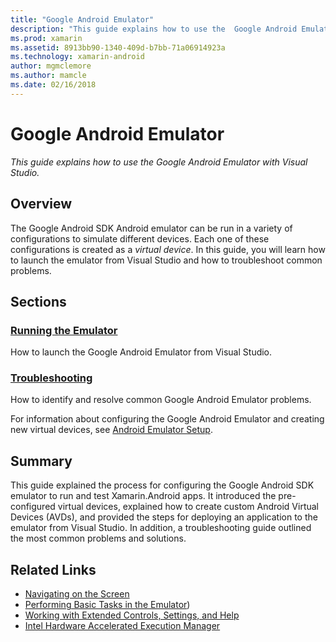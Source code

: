 ```yaml
---
title: "Google Android Emulator"
description: "This guide explains how to use the  Google Android Emulator with Visual Studio."
ms.prod: xamarin
ms.assetid: 8913bb90-1340-409d-b7bb-71a06914923a
ms.technology: xamarin-android
author: mgmclemore
ms.author: mamcle
ms.date: 02/16/2018
---
```


# Google Android Emulator

_This guide explains how to use the  Google Android Emulator with Visual Studio._


## Overview

The Google Android SDK Android emulator can be run in a variety of
configurations to simulate different devices. Each one of these
configurations is created as a _virtual device_. In this guide, you
will learn how to launch the emulator from Visual Studio and how to
troubleshoot common problems.


## Sections

### [Running the Emulator](~/android/deploy-test/debugging/android-sdk-emulator/running-the-emulator.md)

How to launch the Google Android Emulator from Visual Studio.

### [Troubleshooting](~/android/deploy-test/debugging/android-sdk-emulator/troubleshooting.md)

How to identify and resolve common Google Android Emulator problems.

For information about configuring the Google Android Emulator and
creating new virtual devices, see 
[Android Emulator Setup](~/android/get-started/installation/android-emulator/index.md).



## Summary

This guide explained the process for configuring the Google Android SDK
emulator to run and test Xamarin.Android apps. It introduced the
pre-configured virtual devices, explained how to create custom Android
Virtual Devices (AVDs), and provided the steps for deploying an
application to the emulator from Visual Studio. In addition, a
troubleshooting guide outlined the most common problems and solutions.



## Related Links

- [Navigating on the Screen](https://developer.android.com/studio/run/emulator.html#navigate)
- [Performing Basic Tasks in the Emulator](https://developer.android.com/studio/run/emulator.html#tasks))
- [Working with Extended Controls, Settings, and Help](https://developer.android.com/studio/run/emulator.html#extended)
- [Intel Hardware Accelerated Execution Manager](https://software.intel.com/en-us/android/articles/intel-hardware-accelerated-execution-manager)
